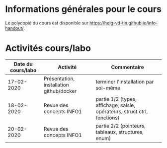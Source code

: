 # Informations générales pour le cours

Le polycopié du cours est disponible sur https://heig-vd-tin.github.io/info-handout/.

# Activités cours/labo
| Date du cours/labo | Activité | Commentaire |
|---|---|---|
|17-02-2020 | Présentation, installation github/docker | terminer l'installation par soi-même |
|18-02-2020 | Revue des concepts INFO1 | partie 1/2 (types, affichage, saisie, opérateurs, struct ctrl, fonctions)|
|20-02-2020 | Revue des concepts INFO1 | partie 2/2 (pointeurs, tableaux, structures, enum)|
